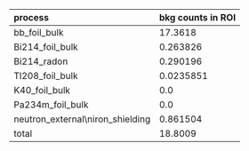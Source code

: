 | **process**                        | **bkg counts in ROI** |
|:-----------------------------------|:----------------------|
| bb\_foil\_bulk                     | 17.3618               |
| Bi214\_foil\_bulk                  | 0.263826              |
| Bi214\_radon                       | 0.290196              |
| Tl208\_foil\_bulk                  | 0.0235851             |
| K40\_foil\_bulk                    | 0.0                   |
| Pa234m\_foil\_bulk                 | 0.0                   |
| neutron\_external\niron\_shielding | 0.861504              |
| total                              | 18.8009               |
